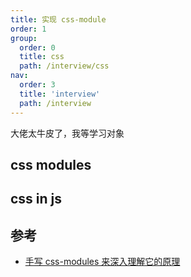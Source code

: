 ```yaml
---
title: 实现 css-module
order: 1
group:
  order: 0
  title: css
  path: /interview/css
nav:
  order: 3
  title: 'interview'
  path: /interview
---
```


大佬太牛皮了，我等学习对象

## css modules

## css in js

## 参考

- [手写 css-modules 来深入理解它的原理](https://mp.weixin.qq.com/s/CX-LC014iZ4vpTko59Sf7A)
